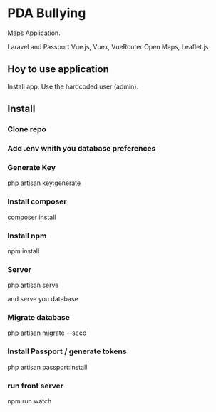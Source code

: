 # PDA Bullying

Maps Application.

Laravel and Passport
Vue.js, Vuex, VueRouter
Open Maps, Leaflet.js

## Hoy to use application

Install app.
Use the hardcoded user (admin).

## Install

### Clone repo

### Add .env whith you database preferences

### Generate Key

php artisan key:generate

### Install composer

composer install

### Install npm

npm install

### Server

php artisan serve

and serve you database

### Migrate database

php artisan migrate --seed

### Install Passport / generate tokens

php artisan passport:install

### run front server

npm run watch
